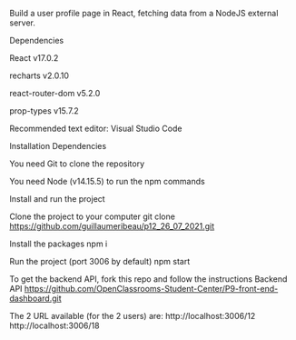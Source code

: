 Build a user profile page in React, fetching data from a NodeJS external server.

Dependencies

React v17.0.2

recharts v2.0.10

react-router-dom v5.2.0

prop-types v15.7.2

Recommended text editor: Visual Studio Code

Installation Dependencies

You need Git to clone the repository

You need Node (v14.15.5) to run the npm commands

Install and run the project

Clone the project to your computer git clone https://github.com/guillaumeribeau/p12_26_07_2021.git

Install the packages npm i

Run the project (port 3006 by default) npm start

To get the backend API, fork this repo and follow the instructions Backend API https://github.com/OpenClassrooms-Student-Center/P9-front-end-dashboard.git

The 2 URL available (for the 2 users) are: http://localhost:3006/12 http://localhost:3006/18